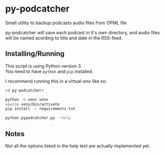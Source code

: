 # py-podcatcher
Small utility to backup podcasts audio files from OPML file

py-podcatcher will save each podcast in it's own directory, and audio files will be named acording to title and date in the RSS-feed.

## Installing/Running
This script is using Python version 3.  
You need to have `python` and `pip` installed.  


I recommend running this in a virtual-env like so:

``` sh
cd py-podcatcher/

python -m venv venv
source venv/bin/activate
pip install -r requirements.txt

python pypodcatcher.py --help
```

## Notes
Not all the options listed in the help text are actually implemented yet.
